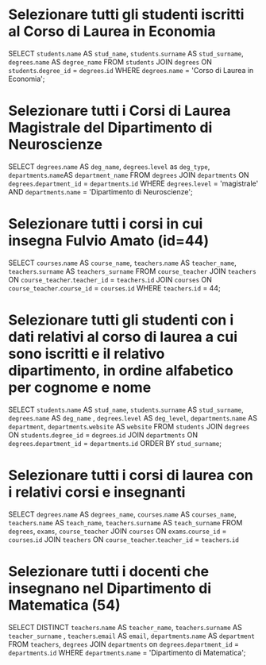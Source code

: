 # Selezionare tutti gli studenti iscritti al Corso di Laurea in Economia
SELECT `students`.`name` AS `stud_name`, `students`.`surname` AS `stud_surname`, `degrees`.`name` AS `degree_name`
FROM `students`
JOIN `degrees` ON `students`.`degree_id` = `degrees`.`id`
WHERE `degrees`.`name` = 'Corso di Laurea in Economia';

# Selezionare tutti i Corsi di Laurea Magistrale del Dipartimento di Neuroscienze
SELECT `degrees`.`name` AS `deg_name`, `degrees`.`level` as `deg_type`, `departments`.`name`AS `department_name`
FROM `degrees`
JOIN `departments` ON `degrees`.`department_id` = `departments`.`id`
WHERE `degrees`.`level` = 'magistrale'
AND `departments`.`name` = 'Dipartimento di Neuroscienze';

# Selezionare tutti i corsi in cui insegna Fulvio Amato (id=44)
SELECT `courses`.`name` AS `course_name`, `teachers`.`name` AS `teacher_name`, `teachers`.`surname` AS `teachers_surname`
FROM `course_teacher`
JOIN `teachers` ON `course_teacher`.`teacher_id` = `teachers`.`id`
JOIN `courses` ON `course_teacher`.`course_id` = `courses`.`id`
WHERE `teachers`.`id` = 44;

# Selezionare tutti gli studenti con i dati relativi al corso di laurea a cui sono iscritti e il relativo dipartimento, in ordine alfabetico per cognome e nome
SELECT `students`.`name` AS `stud_name`, `students`.`surname` AS `stud_surname`, `degrees`.`name` AS `deg_name` , `degrees`.`level` AS `deg_level`, `departments`.`name` AS `department`, `departments`.`website` AS `website`
FROM `students`
JOIN `degrees` ON `students`.`degree_id` = `degrees`.`id`
JOIN `departments` ON `degrees`.`department_id` = `departments`.`id`
ORDER BY `stud_surname`;

# Selezionare tutti i corsi di laurea con i relativi corsi e insegnanti
SELECT `degrees`.`name` AS `degrees_name`, `courses`.`name` AS `courses_name`, `teachers`.`name` AS `teach_name`, `teachers`.`surname` AS `teach_surname`
FROM `degrees`, `exams`, `course_teacher`
JOIN `courses` ON `exams`.`course_id` = `courses`.`id`
JOIN `teachers` ON `course_teacher`.`teacher_id` = `teachers`.`id`

# Selezionare tutti i docenti che insegnano nel Dipartimento di Matematica (54)
SELECT DISTINCT `teachers`.`name` AS `teacher_name`, `teachers`.`surname` AS `teacher_surname` , `teachers`.`email` AS `email`, `departments`.`name` AS `department`
FROM `teachers`, `degrees`
JOIN `departments` on `degrees`.`department_id` = `departments`.`id`
WHERE `departments`.`name` = 'Dipartimento di Matematica';








